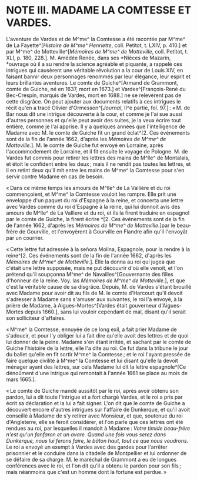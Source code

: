 # NOTE III. MADAME LA COMTESSE ET VARDES.

L'aventure de Vardes et de M^me^ la Comtesse a été racontée par M^me^ de La
Fayette^[*Histoire de M^me^ Henriette*, coll. Petitot, t. LXIV, p. 410.] et par
M^me^ de Motteville^[*Mémoires de M^me^ de Motteville*, coll. Petitot, t. XLI, p.
180, 228.]. M. Amédée Renée, dans ses *Nièces de Mazarin, *ouvrage où il a su
rendre la science agréable et piquante, a rappelé ces intrigues qui causèrent
une véritable révolution a la cour de Louis XIV, en faisant bannir deux
personnages renommés par leur élégance, leur esprit et leurs brillantes
aventures. Le comte de Guiche^[Armand de Grammont, comte de Guiche, né en
1637, mort en 1673.] et Vardes^[François-René du Bec-Crespin, marquis de
Vardes, mort en 1688.] ne se relevèrent pas de cette disgrâce. On peut ajouter
aux documents relatifs à ces intrigues le récit qu'en a tracé Olivier
d'Ormesson^[*Journal*, II^e partie, fol. 97.] : « M. de Bar nous dit une
intrigue découverte à la cour, et comme je l'ai sue aussi d'autres personnes
et qu'elle peut avoir des suites, je la veux écrire tout entière, comme je
l'ai apprise. Il y a quelques années que l'intelligence de Madame avec M. le
comte de Guiche fit un grand éclat^[2. Ces événements sont de la fin de
l'année 1662, d'après les *Mémoires de M^me^ de Motteville*.]. M. le comte de
Guiche fut envoyé en Lorraine, après l'accommodement de Lorraine, et il fit
ensuite le voyage de Pologne. M. de Vardes fut commis pour retirer les lettres
des mains de M^lle^ de Montalais, et étoit le confident entre les deux ; mais il
ne rendit pas toutes les lettres, et il en retint deux qu'il mit entre les
mains de M^me^ la Comtesse pour s'en servir contre Madame en cas de besoin.

« Dans ce même temps les amours de M^lle^ de La Vallière et du roi commençoient,
et M^me^ la Comtesse vouloit les rompre. Elle prit une enveloppe d'un paquet du
roi d'Espagne à la reine, et concerta une lettre avec Vardes comme du roi
d'Espagne à la reine, qui lui donnoit avis des amours de M^lle^ de La Valliere
et du roi, et ils la firent traduire en espagnol par le comte de Guiche, la
firent écrire ^[2. Ces événements sont de la fin de l'année 1662, d'après les
*Mémoires de M^me^ de Motteville*.]par le beau-frère de Gourville, et
l'envoyèrent à Gourville en Flandre afin qu'il l'envoyât par un courrier.

« Cette lettre fut adressée à la señora Molina, Espagnole, pour la rendre à la
reine^[2. Ces événements sont de la fin de l'année 1662, d'après les *Mémoires
de M^me^ de Motteville*.]. Elle la donna au roi qui jugea que c'était une lettre
supposée, mais ne put découvrir d'où elle venoit, et l'on prétend qu'il
soupçonna M^me^ de Navailles^[Gouvernante des filles d'honneur de la reine. Voy.
las *Mémoires de M^me^ de Motteville*.], et que c'est la véritable cause de sa
disgrâce. Depuis, M. de Vardes s'étant brouillé avec Madame pour avoir dit au
fils de M. le comte d'Harcourt qu'il devoit s'adresser à Madame sans s'amuser
aux suivantes, le roi l'a envoyé, à la prière de Madame, à
Aigues-Mortes^[Vardes était gouverneur d'Aigues-Mortes depuis 1660.], sans lui
vouloir cependant de mal, disant qu'il serait son solliciteur d'affaires.

« M^me^ la Comtesse, ennuyée de ce long exil, a fait prier Madame de s'adoucir,
et pour l'y obliger lui a fait dire qu'elle avoit des lettres et de quoi lui
donner de la peine. Madame s'en étant irritée, et sachant par le comte de
Guiche l'histoire de la lettre, elle l'a dite au roi. Ce fut dans la tribune
le jour du ballet qu'elle en fit sortir M^me^ la Comtesse ; et le roi l'ayant
pressée de faire quelque civilité à M^me^ la Comtesse et lui disant qu'elle la
devoit ménager ayant des lettres, sur cela Madame lui dit la lettre
espagnole^[Ce dénoûment d'une intrigue qui remontait à l'année 1661 se place
au mois de mars 1665.].

« Le comte de Guiche mandé aussitôt par le roi, après avoir obtenu son pardon,
lui a dit toute l'intrigue et a fort chargé Vardes, et le roi a pris par écrit
sa déclaration et la lui a fait signer. L'on dit que le comte de Guiche a
découvert encore d'autres intrigues sur l'affaire de Dunkerque, et qu'il avoit
conseillé à Madame de s'y retirer avec Monsieur, et que, soutenue du roi
d'Angleterre, elle se feroit considérer, et l'on parle que ces lettres ont été
rendues au roi, par lesquelles il mandoit à Madame : *Votre timide beau-frère
n'est qu'un fanfaron et un avare. Quand une fois vous serez dans Dunkerque,
nous lui ferons faire, le bâton haut*, *tout ce que nous voudrons*. Le roi a
envoyé un exempt à Vardes avec des gardes pour l'arrêter prisonnier et le
conduire dans la citadelle de Montpellier et lui ordonner de se défaire de sa
charge. M. le maréchal de Grammont a eu de longues conférences avec le roi, et
l'on dit qu'il a obtenu le pardon pour son fils ; mais néanmoins que c'est un
homme dont la fortune est perdue. »

